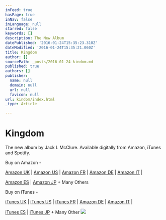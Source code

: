 ```yaml
---
inFeed: true
hasPage: true
inNav: false
inLanguage: null
starred: false
keywords: []
description: The New Album
datePublished: '2016-01-24T15:35:23.310Z'
dateModified: '2016-01-24T15:35:21.060Z'
title: Kingdom
author: []
sourcePath: _posts/2016-01-24-kindom.md
published: true
authors: []
publisher:
  name: null
  domain: null
  url: null
  favicon: null
url: kindom/index.html
_type: Article

---
```

# Kingdom

The new album by Jack L McClure. Available digitally from Amazon, iTunes and Spotify.

Buy on Amazon - 

[Amazon UK][0] |  [Amazon US][1] |  [Amazon FR][2] |  [Amazon DE][3] |  [Amazon IT][4] |

[Amazon ES][5] |  [Amazon JP][6] + Many Others

Buy on iTunes -

[iTunes UK][7] |  [iTunes US][8] |  [iTunes FR][9] |  [Amazon DE][10] |  [Amazon IT][11] |

[iTunes ES][12] |  [iTunes JP][13] + Many Other
![](https://s3-us-west-2.amazonaws.com/the-grid-img/p/495fd7a9a53b72d575a45686362a8973bfbc652a.jpg)

[0]: https://www.amazon.co.uk/gp/product/B015NWNX4O?ie=UTF8&keywords=jack%20l%20mcclure&qid=1453648961&ref_=sr_1_1&sr=8-1
[1]: https://www.amazon.com/gp/product/B015NQHVOI?ie=UTF8&keywords=jack%20l%20mcclure&qid=1453649045&ref_=sr_1_3&s=dmusic&sr=1-3-mp3-albums-bar-strip-0
[2]: http://www.amazon.fr/Kingdom-Jack-L-McClure/dp/B015NNN302/ref=sr_1_2?s=dmusic&ie=UTF8&qid=1453649084&sr=1-2-mp3-albums-bar-strip-0&keywords=jack+l+mcclure
[3]: https://www.amazon.de/gp/product/B015PJMZWG?ie=UTF8&keywords=jack%20l%20mcclure&qid=1453649129&ref_=sr_1_4&s=dmusic&sr=1-4-mp3-albums-bar-strip-0
[4]: http://www.amazon.it/Kingdom-Jack-L-McClure/dp/B015OIPI5E/ref=sr_1_2?s=dmusic&ie=UTF8&qid=1453649169&sr=1-2-mp3-albums-bar-strip-0&keywords=jack+l+mcclure
[5]: http://www.amazon.es/Kingdom-Jack-L-McClure/dp/B015NNA5C6/ref=sr_1_5?s=dmusic&ie=UTF8&qid=1453649218&sr=1-5-mp3-albums-bar-strip-0&keywords=jack+mcclure
[6]: http://www.amazon.co.jp/Kingdom-Jack-L-McClure/dp/B015NMXVTG/ref=sr_1_2?ie=UTF8&qid=1453649331&sr=8-2&keywords=jack+l+mcclure
[7]: https://itunes.apple.com/gb/album/kingdom/id1042165447
[8]: https://itunes.apple.com/us/album/kingdom/id1042165447
[9]: https://itunes.apple.com/fr/album/kingdom/id1042165447
[10]: https://itunes.apple.com/de/album/kingdom/id1042165447
[11]: https://itunes.apple.com/it/album/kingdom/id1042165447
[12]: https://itunes.apple.com/es/album/kingdom/id1042165447
[13]: https://itunes.apple.com/jp/album/kingdom/id1042165447